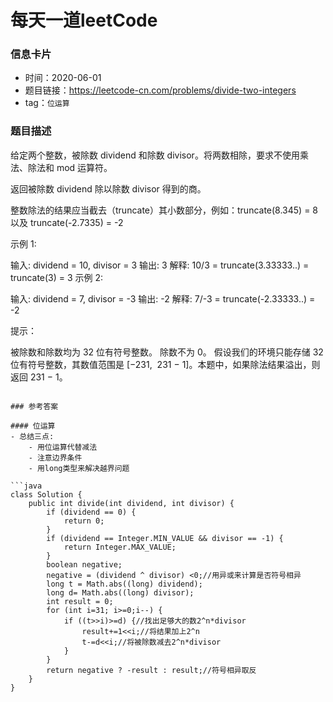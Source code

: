 # 每天一道leetCode

### 信息卡片

- 时间：2020-06-01
- 题目链接：https://leetcode-cn.com/problems/divide-two-integers
- tag：`位运算`

### 题目描述

给定两个整数，被除数 dividend 和除数 divisor。将两数相除，要求不使用乘法、除法和 mod 运算符。

返回被除数 dividend 除以除数 divisor 得到的商。

整数除法的结果应当截去（truncate）其小数部分，例如：truncate(8.345) = 8 以及 truncate(-2.7335) = -2

示例 1:

输入: dividend = 10, divisor = 3
输出: 3
解释: 10/3 = truncate(3.33333..) = truncate(3) = 3
示例 2:

输入: dividend = 7, divisor = -3
输出: -2
解释: 7/-3 = truncate(-2.33333..) = -2
 

提示：

被除数和除数均为 32 位有符号整数。
除数不为 0。
假设我们的环境只能存储 32 位有符号整数，其数值范围是 [−231,  231 − 1]。本题中，如果除法结果溢出，则返回 231 − 1。

```

### 参考答案

#### 位运算
- 总结三点:
    - 用位运算代替减法
    - 注意边界条件
    - 用long类型来解决越界问题

```java
class Solution {
    public int divide(int dividend, int divisor) {
        if (dividend == 0) {
            return 0;
        }
        if (dividend == Integer.MIN_VALUE && divisor == -1) {
            return Integer.MAX_VALUE;
        }
        boolean negative;
        negative = (dividend ^ divisor) <0;//用异或来计算是否符号相异
        long t = Math.abs((long) dividend);
        long d= Math.abs((long) divisor);
        int result = 0;
        for (int i=31; i>=0;i--) {
            if ((t>>i)>=d) {//找出足够大的数2^n*divisor
                result+=1<<i;//将结果加上2^n
                t-=d<<i;//将被除数减去2^n*divisor
            }
        }
        return negative ? -result : result;//符号相异取反
    }
}
```
